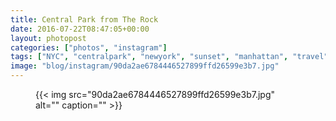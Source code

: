 ```yaml
---
title: Central Park from The Rock
date: 2016-07-22T08:47:05+00:00
layout: photopost
categories: ["photos", "instagram"]
tags: ["NYC", "centralpark", "newyork", "sunset", "manhattan", "travel", "architecture"]
image: "blog/instagram/90da2ae6784446527899ffd26599e3b7.jpg"
---
```


<figure class="photo photo--square">
  {{< img src="90da2ae6784446527899ffd26599e3b7.jpg" alt="" caption="" >}}

</figure>


